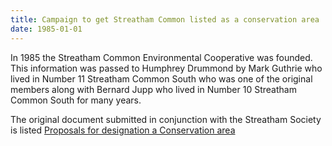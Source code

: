 ```yaml
---
title: Campaign to get Streatham Common listed as a conservation area
date: 1985-01-01
---
```


In 1985 the Streatham Common Environmental Cooperative was founded.  This information was passed to Humphrey Drummond by Mark Guthrie who lived in Number 11 Streatham Common South who was one of the original members along with Bernard Jupp who lived in Number 10 Streatham Common South for many years.

The original document submitted in conjunction with the Streatham Society is listed [Proposals for designation a Conservation area](/1985/2012_04_30_16_50_03.pdf)